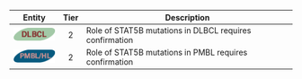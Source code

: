 |Entity|Tier|Description              |
|:----:|:----:|------------------------------|
|![DLBCL](images/icons/DLBCL_tier2.png) | 2 | Role of STAT5B mutations in DLBCL requires confirmation|
|![PMBL](images/icons/PMBL_tier2.png) | 2 | Role of STAT5B mutations in PMBL requires confirmation|
